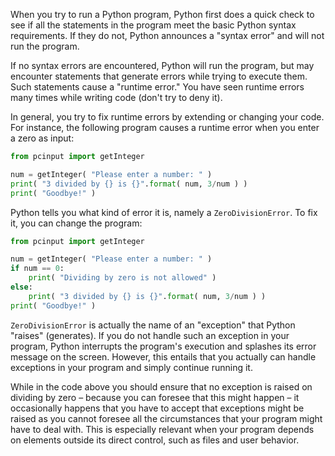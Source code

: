 When you try to run a Python program, Python first does a quick check to
see if all the statements in the program meet the basic Python syntax
requirements. If they do not, Python announces a "syntax error" and will
not run the program.

If no syntax errors are encountered, Python will run the program, but
may encounter statements that generate errors while trying to execute
them. Such statements cause a "runtime error." You have seen runtime
errors many times while writing code (don't try to deny it).

In general, you try to fix runtime errors by extending or changing your
code. For instance, the following program causes a runtime error when
you enter a zero as input:

```python
from pcinput import getInteger

num = getInteger( "Please enter a number: " )
print( "3 divided by {} is {}".format( num, 3/num ) )
print( "Goodbye!" )
```

Python tells you what kind of error it is, namely a `ZeroDivisionError`.
To fix it, you can change the program:

```python
from pcinput import getInteger

num = getInteger( "Please enter a number: " )
if num == 0:
    print( "Dividing by zero is not allowed" )
else:
    print( "3 divided by {} is {}".format( num, 3/num ) )
print( "Goodbye!" )
```

`ZeroDivisionError` is actually the name of an "exception" that Python
"raises" (generates). If you do not handle such an exception in your
program, Python interrupts the program's execution and splashes its
error message on the screen. However, this entails that you actually can
handle exceptions in your program and simply continue running it.

While in the code above you should ensure that no exception is raised on
dividing by zero – because you can foresee that this might happen – it
occasionally happens that you have to accept that exceptions might be
raised as you cannot foresee all the circumstances that your program
might have to deal with. This is especially relevant when your program
depends on elements outside its direct control, such as files and user
behavior.
